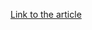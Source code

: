 [Link to the article](https://blog.talosintelligence.com/2021/10/crimeware-targets-afghanistan-india.html)

